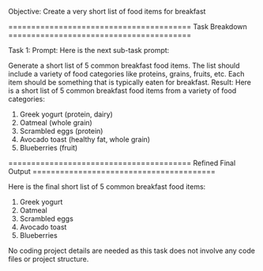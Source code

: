 Objective: Create a very short list of food items for breakfast

======================================== Task Breakdown ========================================

Task 1:
Prompt: Here is the next sub-task prompt:

Generate a short list of 5 common breakfast food items. The list should include a variety of food categories like proteins, grains, fruits, etc. Each item should be something that is typically eaten for breakfast.
Result: Here is a short list of 5 common breakfast food items from a variety of food categories:

1. Greek yogurt (protein, dairy)
2. Oatmeal (whole grain)
3. Scrambled eggs (protein)
4. Avocado toast (healthy fat, whole grain)
5. Blueberries (fruit)

======================================== Refined Final Output ========================================

Here is the final short list of 5 common breakfast food items:

1. Greek yogurt 
2. Oatmeal
3. Scrambled eggs 
4. Avocado toast
5. Blueberries

No coding project details are needed as this task does not involve any code files or project structure.